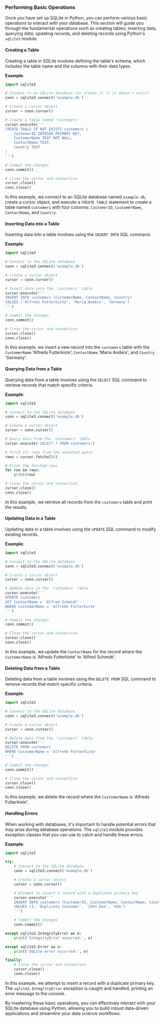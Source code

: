 
### Performing Basic Operations

Once you have set up SQLite in Python, you can perform various basic operations to interact with your database. This section will guide you through the fundamental operations such as creating tables, inserting data, querying data, updating records, and deleting records using Python's `sqlite3` module.

#### Creating a Table

Creating a table in SQLite involves defining the table's schema, which includes the table name and the columns with their data types.

**Example**:

```python
import sqlite3

# Connect to an SQLite database (or create it if it doesn't exist)
conn = sqlite3.connect('example.db')

# Create a cursor object
cursor = conn.cursor()

# Create a table named 'customers'
cursor.execute('''
CREATE TABLE IF NOT EXISTS customers (
    CustomerID INTEGER PRIMARY KEY,
    CustomerName TEXT NOT NULL,
    ContactName TEXT,
    Country TEXT
)
''')

# Commit the changes
conn.commit()

# Close the cursor and connection
cursor.close()
conn.close()
```

In this example, we connect to an SQLite database named `example.db`, create a cursor object, and execute a `CREATE TABLE` statement to create a table named `customers` with four columns: `CustomerID`, `CustomerName`, `ContactName`, and `Country`.

#### Inserting Data into a Table

Inserting data into a table involves using the `INSERT INTO` SQL command.

**Example**:

```python
import sqlite3

# Connect to the SQLite database
conn = sqlite3.connect('example.db')

# Create a cursor object
cursor = conn.cursor()

# Insert data into the 'customers' table
cursor.execute('''
INSERT INTO customers (CustomerName, ContactName, Country)
VALUES ('Alfreds Futterkiste', 'Maria Anders', 'Germany')
''')

# Commit the changes
conn.commit()

# Close the cursor and connection
cursor.close()
conn.close()
```

In this example, we insert a new record into the `customers` table with the `CustomerName` 'Alfreds Futterkiste', `ContactName` 'Maria Anders', and `Country` 'Germany'.

#### Querying Data from a Table

Querying data from a table involves using the `SELECT` SQL command to retrieve records that match specific criteria.

**Example**:

```python
import sqlite3

# Connect to the SQLite database
conn = sqlite3.connect('example.db')

# Create a cursor object
cursor = conn.cursor()

# Query data from the 'customers' table
cursor.execute('SELECT * FROM customers')

# Fetch all rows from the executed query
rows = cursor.fetchall()

# Print the fetched rows
for row in rows:
    print(row)

# Close the cursor and connection
cursor.close()
conn.close()
```

In this example, we retrieve all records from the `customers` table and print the results.

#### Updating Data in a Table

Updating data in a table involves using the `UPDATE` SQL command to modify existing records.

**Example**:

```python
import sqlite3

# Connect to the SQLite database
conn = sqlite3.connect('example.db')

# Create a cursor object
cursor = conn.cursor()

# Update data in the 'customers' table
cursor.execute('''
UPDATE customers
SET ContactName = 'Alfred Schmidt'
WHERE CustomerName = 'Alfreds Futterkiste'
''')

# Commit the changes
conn.commit()

# Close the cursor and connection
cursor.close()
conn.close()
```

In this example, we update the `ContactName` for the record where the `CustomerName` is 'Alfreds Futterkiste' to 'Alfred Schmidt'.

#### Deleting Data from a Table

Deleting data from a table involves using the `DELETE FROM` SQL command to remove records that match specific criteria.

**Example**:

```python
import sqlite3

# Connect to the SQLite database
conn = sqlite3.connect('example.db')

# Create a cursor object
cursor = conn.cursor()

# Delete data from the 'customers' table
cursor.execute('''
DELETE FROM customers
WHERE CustomerName = 'Alfreds Futterkiste'
''')

# Commit the changes
conn.commit()

# Close the cursor and connection
cursor.close()
conn.close()
```

In this example, we delete the record where the `CustomerName` is 'Alfreds Futterkiste'.

#### Handling Errors

When working with databases, it's important to handle potential errors that may arise during database operations. The `sqlite3` module provides exception classes that you can use to catch and handle these errors.

**Example**:

```python
import sqlite3

try:
    # Connect to the SQLite database
    conn = sqlite3.connect('example.db')

    # Create a cursor object
    cursor = conn.cursor()

    # Attempt to insert a record with a duplicate primary key
    cursor.execute('''
    INSERT INTO customers (CustomerID, CustomerName, ContactName, Country)
    VALUES (1, 'Duplicate Customer', 'John Doe', 'USA')
    ''')

    # Commit the changes
    conn.commit()

except sqlite3.IntegrityError as e:
    print('IntegrityError occurred:', e)

except sqlite3.Error as e:
    print('SQLite error occurred:', e)

finally:
    # Close the cursor and connection
    cursor.close()
    conn.close()
```

In this example, we attempt to insert a record with a duplicate primary key. The `sqlite3.IntegrityError` exception is caught and handled, printing an error message to the console.

By mastering these basic operations, you can effectively interact with your SQLite database using Python, allowing you to build robust data-driven applications and streamline your data science workflows.
